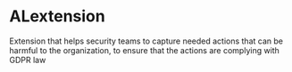 # ALextension
Extension that helps security teams to capture needed actions that can be harmful to the organization, to ensure that the actions are complying with GDPR law
